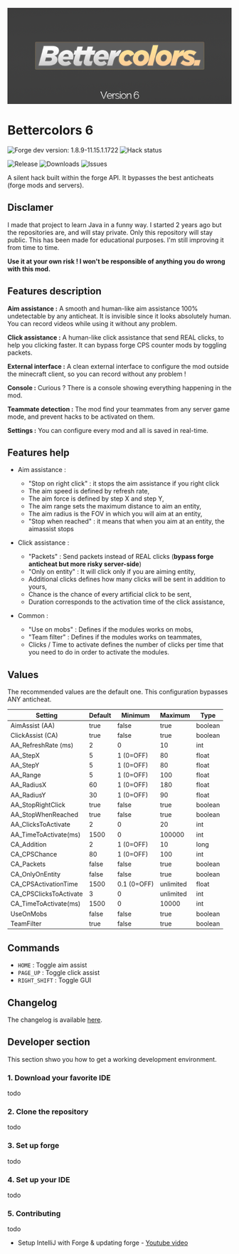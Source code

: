 ![header](gitresources/header.png)

# Bettercolors 6
![Forge dev version: 1.8.9-11.15.1.1722](https://img.shields.io/badge/forge_dev-1.8.9_11.15.1.1722-green.svg)
![Hack status](https://img.shields.io/badge/status-undetected-green.svg)

![Release](https://img.shields.io/github/release/n3roo/bettercolors.svg)
![Downloads](https://img.shields.io/github/downloads/n3roo/bettercolors/latest/total.svg)
![Issues](https://img.shields.io/github/issues/n3roo/bettercolors.svg)

A silent hack built within the forge API. It bypasses the best anticheats (forge mods and servers).

## Disclamer

I made that project to learn Java in a funny way. I started 2 years ago but the repositories are, and will stay private. Only this repository will stay public. This has been made for educational purposes. I'm still improving it from time to time.

**Use it at your own risk ! I won't be responsible of anything you do wrong with this mod.**

## Features description

**Aim assistance :** A smooth and human-like aim assistance 100% undetectable by any anticheat. It is invisible since it looks absolutely human. You can record videos while using it without any problem.

**Click assistance :** A human-like click assistance that send REAL clicks, to help you clicking faster. It can bypass forge CPS counter mods by toggling packets.

**External interface :** A clean external interface to configure the mod outside the minecraft client, so you can record without any problem !

**Console :** Curious ? There is a console showing everything happening in the mod. 

**Teammate detection :** The mod find your teammates from any server game mode, and prevent hacks to be activated on them.

**Settings :** You can configure every mod and all is saved in real-time.

## Features help

- Aim assistance :
    - "Stop on right click" : it stops the aim assistance if you right click
    - The aim speed is defined by refresh rate,
    - The aim force is defined by step X and step Y,
    - The aim range sets the maximum distance to aim an entity,
    - The aim radius is the FOV in which you will aim at an entity,
    - "Stop when reached" : it means that when you aim at an entity, the aimassist stops

- Click assistance :
    - "Packets" : Send packets instead of REAL clicks (**bypass forge anticheat but more risky server-side**)
    - "Only on entity" : It will click only if you are aiming entity,
    - Additional clicks defines how many clicks will be sent in addition to yours,
    - Chance is the chance of every artificial click to be sent,
    - Duration corresponds to the activation time of the click assistance,
    
- Common :
    - "Use on mobs" : Defines if the modules works on mobs,
    - "Team filter" : Defines if the modules works on teammates,
    - Clicks / Time to activate defines the number of clicks per time that you need to do in order to activate the modules.

## Values

The recommended values are the default one. This configuration bypasses ANY anticheat.


| Setting                     | Default       | Minimum     | Maximum   | Type    |
|-----------------------------|---------------|-------------|-----------|---------|
| AimAssist (AA)              | true          | false       | true      | boolean |
| ClickAssist (CA)            | true          | false       | true      | boolean |
| AA_RefreshRate (ms)         | 2             | 0           | 10        | int     |
| AA_StepX                    | 5             | 1 (0=OFF)   | 80        | float   |
| AA_StepY                    | 5             | 1 (0=OFF)   | 80        | float   |
| AA_Range                    | 5             | 1 (0=OFF)   | 100       | float   |
| AA_RadiusX                  | 60            | 1 (0=OFF)   | 180       | float   |
| AA_RadiusY                  | 30            | 1 (0=OFF)   | 90        | float   |
| AA_StopRightClick           | true          | false       | true      | boolean |
| AA_StopWhenReached          | true          | false       | true      | boolean |
| AA_ClicksToActivate         | 2             | 0           | 20        | int     |
| AA_TimeToActivate(ms)       | 1500          | 0           | 100000    | int     |
| CA_Addition                 | 2             | 1 (0=OFF)   | 10        | long    |
| CA_CPSChance                | 80            | 1 (0=OFF)   | 100       | int     |
| CA_Packets                  | false         | false       | true      | boolean |
| CA_OnlyOnEntity             | false         | false       | true      | boolean |
| CA_CPSActivationTime        | 1500          | 0.1 (0=OFF) | unlimited | float   |
| CA_CPSClicksToActivate      | 3             | 0           | unlimited | int     |
| CA_TimeToActivate(ms)       | 1500          | 0           | 10000     | int     |
| UseOnMobs                   | false         | false       | true      | boolean |
| TeamFilter                  | true          | false       | true      | boolean |


## Commands

- `HOME` : Toggle aim assist
- `PAGE_UP` : Toggle click assist
- `RIGHT_SHIFT` : Toggle GUI

## Changelog

The changelog is available [here](CHANGELOG.MD).

## Developer section

This section shwo you how to get a working development environment.

### 1. Download your favorite IDE

todo

### 2. Clone the repository

todo

### 3. Set up forge

todo

### 4. Set up your IDE

todo

### 5. Contributing

todo

- Setup IntelliJ with Forge & updating forge - [Youtube video](https://www.youtube.com/watch?v=G2aPT36kf60)
